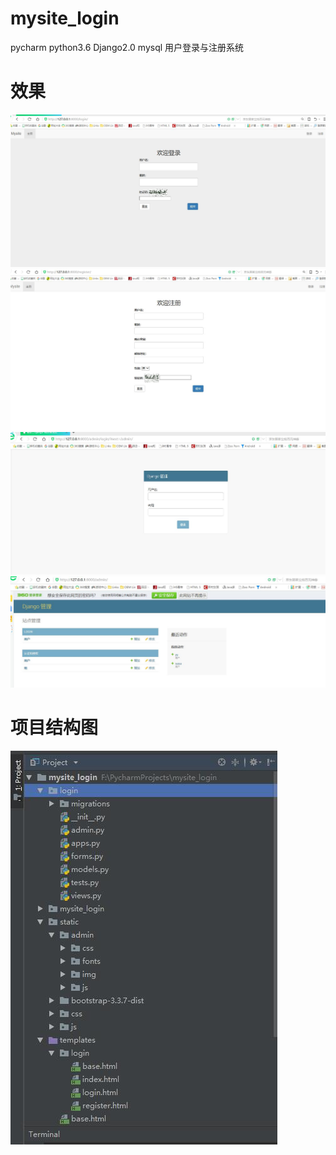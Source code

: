 # mysite_login
pycharm python3.6 Django2.0 mysql 用户登录与注册系统

# 效果
![](QQ截图20180613194952.jpg)
![](QQ截图20180613195043.jpg)
![](QQ截图20180613195110.jpg)
![](QQ截图20180613195127.jpg)
# 项目结构图
![](QQ截图20180613195304.jpg)
